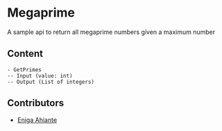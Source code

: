 # Megaprime
A sample api to return all megaprime numbers given a maximum number

## Content
```
- GetPrimes
-- Input (value: int)
-- Output (List of integers)

```

## Contributors

* [Eniga Ahiante](https://github.com/eniga)

